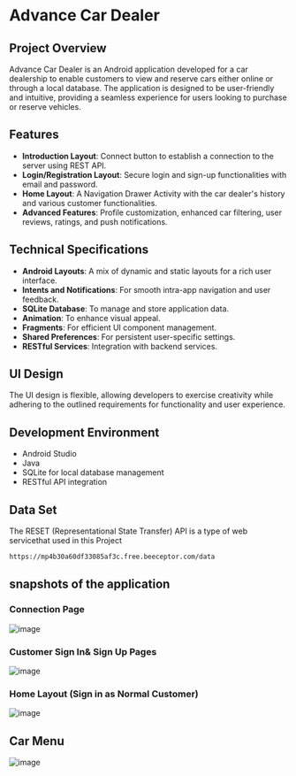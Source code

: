 # Advance Car Dealer
## Project Overview
Advance Car Dealer is an Android application developed for a car dealership to enable customers to view and reserve cars either online or through a local database. The application is designed to be user-friendly and intuitive, providing a seamless experience for users looking to purchase or reserve vehicles.

## Features
- **Introduction Layout**: Connect button to establish a connection to the server using REST API.
- **Login/Registration Layout**: Secure login and sign-up functionalities with email and password.
- **Home Layout**: A Navigation Drawer Activity with the car dealer's history and various customer functionalities.
- **Advanced Features**: Profile customization, enhanced car filtering, user reviews, ratings, and push notifications.

## Technical Specifications
- **Android Layouts**: A mix of dynamic and static layouts for a rich user interface.
- **Intents and Notifications**: For smooth intra-app navigation and user feedback.
- **SQLite Database**: To manage and store application data.
- **Animation**: To enhance visual appeal.
- **Fragments**: For efficient UI component management.
- **Shared Preferences**: For persistent user-specific settings.
- **RESTful Services**: Integration with backend services.

## UI Design
The UI design is flexible, allowing developers to exercise creativity while adhering to the outlined requirements for functionality and user experience.

## Development Environment
- Android Studio
- Java
- SQLite for local database management
- RESTful API integration

## Data Set
The RESET (Representational State Transfer) API is a type of web servicethat used in this Project
```bash
https://mp4b30a60df33085af3c.free.beeceptor.com/data
```
## snapshots of the application
### Connection Page
![image](https://github.com/shereenIbdah/AndroidProjectCarDealer/assets/108181177/c1c47f0e-e377-4bbf-81c3-d2588ce4143c)
### Customer Sign In& Sign Up Pages
![image](https://github.com/shereenIbdah/AndroidProjectCarDealer/assets/108181177/81b90450-6893-4f75-9451-e256ea23af4b)
### Home Layout (Sign in as Normal Customer)
![image](https://github.com/shereenIbdah/AndroidProjectCarDealer/assets/108181177/f3fdac33-8994-4bda-bb3a-ce1a205c000a)
## Car Menu 
![image](https://github.com/shereenIbdah/AndroidProjectCarDealer/assets/108181177/4f93d265-65ef-45f7-aa4d-5ef36ea38e53)










